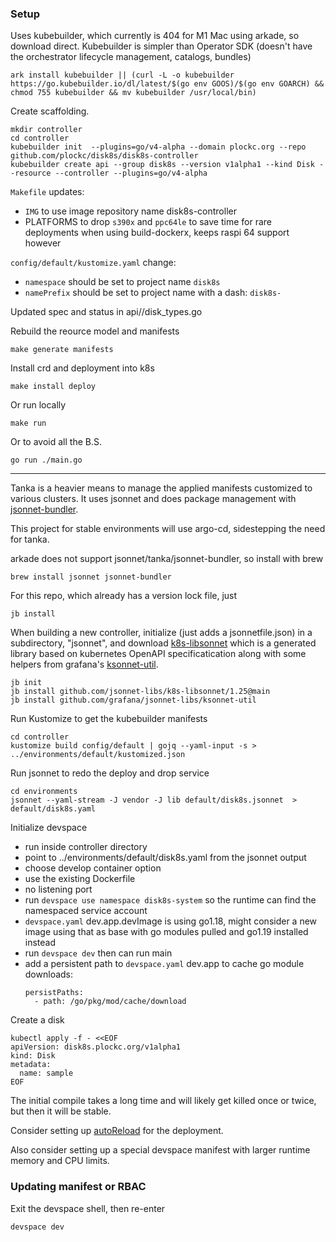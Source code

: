 ### Setup

Uses kubebuilder, which currently is 404 for M1 Mac using arkade, so download direct.  Kubebuilder is simpler than Operator SDK (doesn't have the orchestrator lifecycle management, catalogs, bundles)
```
ark install kubebuilder || (curl -L -o kubebuilder https://go.kubebuilder.io/dl/latest/$(go env GOOS)/$(go env GOARCH) && chmod 755 kubebuilder && mv kubebuilder /usr/local/bin)
```

Create scaffolding.
```
mkdir controller
cd controller
kubebuilder init  --plugins=go/v4-alpha --domain plockc.org --repo github.com/plockc/disk8s/disk8s-controller
kubebuilder create api --group disk8s --version v1alpha1 --kind Disk --resource --controller --plugins=go/v4-alpha
```

`Makefile` updates:
- `IMG` to use image repository name disk8s-controller
- PLATFORMS to drop `s390x` and `ppc64le` to save time for rare deployments when using build-dockerx, keeps raspi 64 support however

`config/default/kustomize.yaml` change:
- `namespace` should be set to project name `disk8s`
- `namePrefix` should be set to project name with a dash: `disk8s-`

Updated spec and status in api/<version>/disk_types.go

Rebuild the reource model and manifests
```
make generate manifests
```

Install crd and deployment into k8s
```
make install deploy
```

Or run locally
```
make run
```

Or to avoid all the B.S.
```
go run ./main.go
```

---
Tanka is a heavier means to manage the applied manifests customized to various clusters.  It uses jsonnet and does package management with [jsonnet-bundler](https://github.com/jsonnet-bundler/jsonnet-bundler).

This project for stable environments will use argo-cd, sidestepping the need for tanka.

arkade does not support jsonnet/tanka/jsonnet-bundler, so install with brew
```
brew install jsonnet jsonnet-bundler
```

For this repo, which already has a version lock file, just
```
jb install
```

When building a new controller, initialize (just adds a jsonnetfile.json) in a subdirectory, "jsonnet", and download [k8s-libsonnet](https://github.com/jsonnet-libs/k8s-libsonnet) which is a generated library based on kubernetes OpenAPI specificatication along with some helpers from grafana's [ksonnet-util](https://github.com/grafana/jsonnet-libs/blob/master/ksonnet-util/util.libsonnet).
```
jb init
jb install github.com/jsonnet-libs/k8s-libsonnet/1.25@main
jb install github.com/grafana/jsonnet-libs/ksonnet-util
```

Run Kustomize to get the kubebuilder manifests
```
cd controller
kustomize build config/default | gojq --yaml-input -s > ../environments/default/kustomized.json
```

Run jsonnet to redo the deploy and drop service
```
cd environments
jsonnet --yaml-stream -J vendor -J lib default/disk8s.jsonnet  > default/disk8s.yaml
```

Initialize devspace
- run inside controller directory
- point to ../environments/default/disk8s.yaml from the jsonnet output
- choose develop container option
- use the existing Dockerfile
- no listening port
- run `devspace use namespace disk8s-system` so the runtime can find the namespaced service account
- `devspace.yaml` dev.app.devImage is using go1.18, might consider a new image using that as base with go modules pulled and go1.19 installed instead
- run `devspace dev` then can run main
- add a persistent path to `devspace.yaml` dev.app to cache go module downloads:
  ```
  persistPaths:
    - path: /go/pkg/mod/cache/download
  ```

Create a disk
```
kubectl apply -f - <<EOF
apiVersion: disk8s.plockc.org/v1alpha1
kind: Disk
metadata:
  name: sample
EOF
```

The initial compile takes a long time and will likely get killed once or twice, but then it will be stable.

Consider setting up [autoReload](https://www.devspace.sh/docs/5.x/configuration/development/auto-reloading) for the deployment.

Also consider setting up a special devspace manifest with larger runtime memory and CPU limits.

### Updating manifest or RBAC

Exit the devspace shell, then re-enter
```
devspace dev
```
